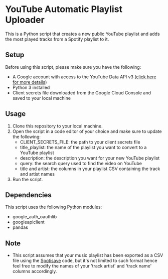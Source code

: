 # YouTube Automatic Playlist Uploader
This is a Python script that creates a new public YouTube playlist and adds the most played tracks from a Spotify playlist to it.

## Setup
Before using this script, please make sure you have the following:
- A Google account with access to the YouTube Data API v3 [(click here for more details](https://developers.google.com/youtube/v3/getting-started))
- Python 3 installed
- Client secrets file downloaded from the Google Cloud Console and saved to your local machine

## Usage
1. Clone this repository to your local machine.
2. Open the script in a code editor of your choice and make sure to update the following:
   - CLIENT_SECRETS_FILE: the path to your client secrets file
   - title_playlist: the name of the playlist you want to convert to a YouTube playlist
   - description: the description you want for your new YouTube playlist
   - query: the search query used to find the video on YouTube
   - title and artist: the columns in your playlist CSV containing the track and artist names
3. Run the script.

## Dependencies
This script uses the following Python modules:
- google_auth_oauthlib
- googleapiclient
- pandas

## Note
- This script assumes that your music playlist has been exported as a CSV file using the [Spotisave](https://github.com/joosefupas/spotisave) code, but it's not limited to such format hence feel free to modify the names of your 'track artist' and 'track name' columns accordingly.
